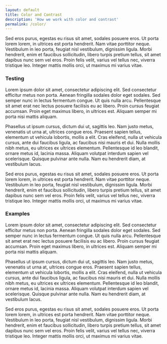 ```yaml
---
layout: default
title: Color and Contrast
description: 'How we work with color and contrast'
permalink: /color/
---
```

Sed eros purus, egestas eu risus sit amet, sodales posuere eros. Ut porta lorem lorem, in ultrices est porta hendrerit. Nam vitae porttitor neque. Vestibulum in leo porta, feugiat nisl vestibulum, dignissim ligula. Morbi hendrerit, enim et faucibus sollicitudin, libero turpis pretium tellus, sit amet dapibus nunc sem vel eros. Proin felis velit, varius vel tellus nec, viverra tristique leo. Integer mattis mollis orci, ut maximus mi varius vitae.

### Testing 

Lorem ipsum dolor sit amet, consectetur adipiscing elit. Sed consectetur efficitur metus non porta. Aenean fringilla sodales dolor eget sodales. Sed semper nunc in lectus fermentum congue. Ut quis nulla arcu. Pellentesque sit amet erat nec lectus posuere facilisis eu ac libero. Proin cursus feugiat accumsan. Proin eget maximus libero, in ultrices est. Aliquam semper mi porta nisi mattis aliquam.

Phasellus ut ipsum cursus, dictum dui ut, sagittis leo. Nam justo metus, venenatis ut urna at, ultrices congue eros. Praesent sapien tellus, elementum ut vehicula lobortis, mollis a elit. Cras eleifend, nulla ut vehicula cursus, ante dui faucibus ligula, ac faucibus nisi mauris et dui. Nulla mollis nibh metus, eu ultrices ex ultrices elementum. Pellentesque id leo blandit, ornare metus id, lacinia massa. Aliquam volutpat interdum sapien vel scelerisque. Quisque pulvinar ante nulla. Nam eu hendrerit diam, at vestibulum lacus.

Sed eros purus, egestas eu risus sit amet, sodales posuere eros. Ut porta lorem lorem, in ultrices est porta hendrerit. Nam vitae porttitor neque. Vestibulum in leo porta, feugiat nisl vestibulum, dignissim ligula. Morbi hendrerit, enim et faucibus sollicitudin, libero turpis pretium tellus, sit amet dapibus nunc sem vel eros. Proin felis velit, varius vel tellus nec, viverra tristique leo. Integer mattis mollis orci, ut maximus mi varius vitae.

### Examples

Lorem ipsum dolor sit amet, consectetur adipiscing elit. Sed consectetur efficitur metus non porta. Aenean fringilla sodales dolor eget sodales. Sed semper nunc in lectus fermentum congue. Ut quis nulla arcu. Pellentesque sit amet erat nec lectus posuere facilisis eu ac libero. Proin cursus feugiat accumsan. Proin eget maximus libero, in ultrices est. Aliquam semper mi porta nisi mattis aliquam.

Phasellus ut ipsum cursus, dictum dui ut, sagittis leo. Nam justo metus, venenatis ut urna at, ultrices congue eros. Praesent sapien tellus, elementum ut vehicula lobortis, mollis a elit. Cras eleifend, nulla ut vehicula cursus, ante dui faucibus ligula, ac faucibus nisi mauris et dui. Nulla mollis nibh metus, eu ultrices ex ultrices elementum. Pellentesque id leo blandit, ornare metus id, lacinia massa. Aliquam volutpat interdum sapien vel scelerisque. Quisque pulvinar ante nulla. Nam eu hendrerit diam, at vestibulum lacus.

Sed eros purus, egestas eu risus sit amet, sodales posuere eros. Ut porta lorem lorem, in ultrices est porta hendrerit. Nam vitae porttitor neque. Vestibulum in leo porta, feugiat nisl vestibulum, dignissim ligula. Morbi hendrerit, enim et faucibus sollicitudin, libero turpis pretium tellus, sit amet dapibus nunc sem vel eros. Proin felis velit, varius vel tellus nec, viverra tristique leo. Integer mattis mollis orci, ut maximus mi varius vitae.